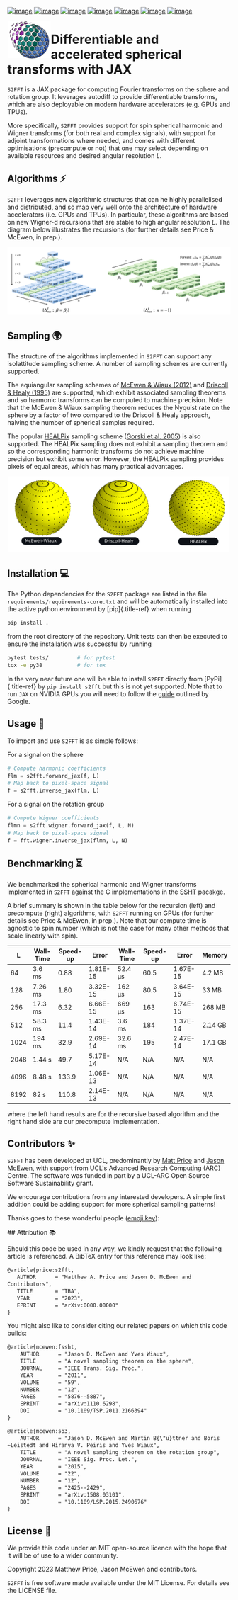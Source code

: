 [![image](https://img.shields.io/badge/GitHub-S2FFT-blue.svg?style=flat)](https://github.com/astro-informatics/s2fft)
[![image](https://github.com/astro-informatics/s2fft/actions/workflows/tests.yml/badge.svg?branch=main)](https://github.com/astro-informatics/s2fft/actions/workflows/tests.yml)
[![image](https://readthedocs.org/projects/ansicolortags/badge/?version=latest)](https://astro-informatics.github.io/s2fft)
[![image](https://codecov.io/gh/astro-informatics/s2fft/branch/main/graph/badge.svg?token=7QYAFAAWLE)](https://codecov.io/gh/astro-informatics/s2fft)
[![image](https://img.shields.io/badge/License-MIT-yellow.svg)](https://opensource.org/licenses/MIT)
[![image](http://img.shields.io/badge/arXiv-xxxx.xxxxx-orange.svg?style=flat)](https://arxiv.org/abs/xxxx.xxxxx)
[![image](https://img.shields.io/badge/code%20style-black-000000.svg)](https://github.com/psf/black)

<img align="left" height="85" width="98" src="./docs/assets/sax_logo.png">

# Differentiable and accelerated spherical transforms with JAX

`S2FFT` is a JAX package for computing Fourier transforms on the sphere
and rotation group. It leverages autodiff to provide differentiable
transforms, which are also deployable on modern hardware accelerators
(e.g. GPUs and TPUs).

More specifically, `S2FFT` provides support for spin spherical harmonic
and Wigner transforms (for both real and complex signals), with support
for adjoint transformations where needed, and comes with different
optimisations (precompute or not) that one may select depending on
available resources and desired angular resolution $L$.

## Algorithms :zap:

`S2FFT` leverages new algorithmic structures that can he highly
parallelised and distributed, and so map very well onto the architecture
of hardware accelerators (i.e. GPUs and TPUs). In particular, these
algorithms are based on new Wigner-d recursions that are stable to high
angular resolution $L$. The diagram below illustrates the recursions
(for further details see Price & McEwen, in prep.).

![image](./docs/assets/figures/schematic.png)

## Sampling :earth_africa:

The structure of the algorithms implemented in `S2FFT` can support any
isolattitude sampling scheme. A number of sampling schemes are currently
supported.

The equiangular sampling schemes of [McEwen & Wiaux
(2012)](https://arxiv.org/abs/1110.6298) and [Driscoll & Healy
(1995)](https://www.sciencedirect.com/science/article/pii/S0196885884710086)
are supported, which exhibit associated sampling theorems and so
harmonic transforms can be computed to machine precision. Note that the
McEwen & Wiaux sampling theorem reduces the Nyquist rate on the sphere
by a factor of two compared to the Driscoll & Healy approach, halving
the number of spherical samples required.

The popular [HEALPix](https://healpix.jpl.nasa.gov) sampling scheme
([Gorski et al. 2005](https://arxiv.org/abs/astro-ph/0409513)) is also
supported. The HEALPix sampling does not exhibit a sampling theorem and
so the corresponding harmonic transforms do not achieve machine
precision but exhibit some error. However, the HEALPix sampling provides
pixels of equal areas, which has many practical advantages.

<p align="center"><img src="./docs/assets/figures/spherical_sampling.png" width="500"></p>

## Installation :computer:

The Python dependencies for the `S2FFT` package are listed in the file
`requirements/requirements-core.txt` and will be automatically installed
into the active python environment by [pip]{.title-ref} when running

``` bash
pip install .        
```

from the root directory of the repository. Unit tests can then be
executed to ensure the installation was successful by running

``` bash
pytest tests/         # for pytest
tox -e py38           # for tox 
```

In the very near future one will be able to install `S2FFT` directly
from [PyPi]{.title-ref} by `pip install s2fft` but this is not yet
supported. Note that to run `JAX` on NVIDIA GPUs you will need to follow
the [guide](https://github.com/google/jax#installation) outlined by
Google.

## Usage :rocket:

To import and use `S2FFT` is as simple follows:

For a signal on the sphere

``` python
# Compute harmonic coefficients
flm = s2fft.forward_jax(f, L)  
# Map back to pixel-space signal
f = s2fft.inverse_jax(flm, L)
```

For a signal on the rotation group 

``` python
# Compute Wigner coefficients
flmn = s2fft.wigner.forward_jax(f, L, N)
# Map back to pixel-space signal
f = fft.wigner.inverse_jax(flmn, L, N)
```

## Benchmarking :hourglass_flowing_sand:

We benchmarked the spherical harmonic and Wigner transforms implemented
in `S2FFT` against the C implementations in the
[SSHT](https://github.com/astro-informatics/ssht) pacakge.

A brief summary is shown in the table below for the recursion (left) and
precompute (right) algorithms, with `S2FFT` running on GPUs (for further
details see Price & McEwen, in prep.). Note that our compute time is
agnostic to spin number (which is not the case for many other methods
that scale linearly with spin).

| L    | Wall-Time | Speed-up | Error    | Wall-Time | Speed-up | Error    | Memory  |
|------|-----------|----------|----------|-----------|----------|----------|---------|
| 64   | 3.6 ms    | 0.88     | 1.81E-15 | 52.4 μs   | 60.5     | 1.67E-15 | 4.2 MB  |
| 128  | 7.26 ms   | 1.80     | 3.32E-15 | 162 μs    | 80.5     | 3.64E-15 | 33 MB   |
| 256  | 17.3 ms   | 6.32     | 6.66E-15 | 669 μs    | 163      | 6.74E-15 | 268 MB  |
| 512  | 58.3 ms   | 11.4     | 1.43E-14 | 3.6 ms    | 184      | 1.37E-14 | 2.14 GB |
| 1024 | 194 ms    | 32.9     | 2.69E-14 | 32.6 ms   | 195      | 2.47E-14 | 17.1 GB |
| 2048 | 1.44 s    | 49.7     | 5.17E-14 | N/A       | N/A      | N/A      | N/A     |
| 4096 | 8.48 s    | 133.9    | 1.06E-13 | N/A       | N/A      | N/A      | N/A     |
| 8192 | 82 s      | 110.8    | 2.14E-13 | N/A       | N/A      | N/A      | N/A     |

where the left hand results are for the recursive based algorithm and the right hand side are 
our precompute implementation.

## Contributors ✨

`S2FFT` has been developed at UCL, predominantly by [Matt
Price](https://cosmomatt.github.io/) and [Jason
McEwen](http://www.jasonmcewen.org/), with support from UCL\'s Advanced
Research Computing (ARC) Centre. The software was funded in part by a
UCL-ARC Open Source Software Sustainability grant.

We encourage contributions from any interested developers. A simple
first addition could be adding support for more spherical sampling
patterns!

Thanks goes to these wonderful people ([emoji
key](https://allcontributors.org/docs/en/emoji-key)):

<!-- ALL-CONTRIBUTORS-LIST:START - Do not remove or modify this section -->
<!-- prettier-ignore-start -->
<!-- markdownlint-disable -->

<!-- markdownlint-restore -->
<!-- prettier-ignore-end -->

<!-- ALL-CONTRIBUTORS-LIST:END -->

## Attribution :books: 

Should this code be used in any way, we kindly request that the following article is
referenced. A BibTeX entry for this reference may look like:

``` 
@article{price:s2fft, 
   AUTHOR      = "Matthew A. Price and Jason D. McEwen and Contributors",
   TITLE       = "TBA",
   YEAR        = "2023",
   EPRINT      = "arXiv:0000.00000"        
}
```

You might also like to consider citing our related papers on which this
code builds:

``` 
@article{mcewen:fssht,
    AUTHOR      = "Jason D. McEwen and Yves Wiaux",
    TITLE       = "A novel sampling theorem on the sphere",
    JOURNAL     = "IEEE Trans. Sig. Proc.",
    YEAR        = "2011",
    VOLUME      = "59",
    NUMBER      = "12",
    PAGES       = "5876--5887",        
    EPRINT      = "arXiv:1110.6298",
    DOI         = "10.1109/TSP.2011.2166394"
}
```

``` 
@article{mcewen:so3,
    AUTHOR      = "Jason D. McEwen and Martin B{\"u}ttner and Boris ~Leistedt and Hiranya V. Peiris and Yves Wiaux",
    TITLE       = "A novel sampling theorem on the rotation group",
    JOURNAL     = "IEEE Sig. Proc. Let.",
    YEAR        = "2015",
    VOLUME      = "22",
    NUMBER      = "12",
    PAGES       = "2425--2429",
    EPRINT      = "arXiv:1508.03101",
    DOI         = "10.1109/LSP.2015.2490676"    
}
```

## License :memo:

We provide this code under an MIT open-source licence with the hope that
it will be of use to a wider community.

Copyright 2023 Matthew Price, Jason McEwen and contributors.

`S2FFT` is free software made available under the MIT License. For
details see the LICENSE file.

